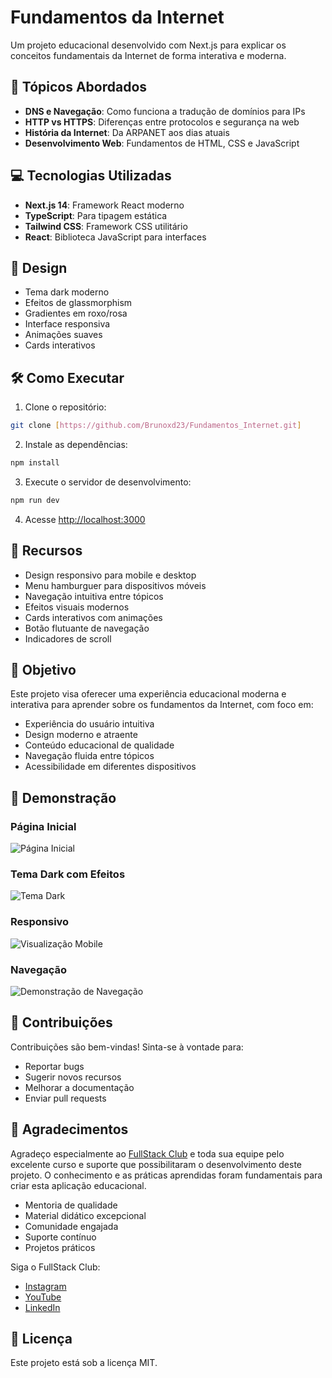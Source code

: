 # Fundamentos da Internet

Um projeto educacional desenvolvido com Next.js para explicar os conceitos fundamentais da Internet de forma interativa e moderna.

## 🚀 Tópicos Abordados

- **DNS e Navegação**: Como funciona a tradução de domínios para IPs
- **HTTP vs HTTPS**: Diferenças entre protocolos e segurança na web
- **História da Internet**: Da ARPANET aos dias atuais
- **Desenvolvimento Web**: Fundamentos de HTML, CSS e JavaScript

## 💻 Tecnologias Utilizadas

- **Next.js 14**: Framework React moderno
- **TypeScript**: Para tipagem estática
- **Tailwind CSS**: Framework CSS utilitário
- **React**: Biblioteca JavaScript para interfaces

## 🎨 Design

- Tema dark moderno
- Efeitos de glassmorphism
- Gradientes em roxo/rosa
- Interface responsiva
- Animações suaves
- Cards interativos

## 🛠️ Como Executar

1. Clone o repositório:

```bash
git clone [https://github.com/Brunoxd23/Fundamentos_Internet.git]
```

2. Instale as dependências:

```bash
npm install
```

3. Execute o servidor de desenvolvimento:

```bash
npm run dev
```

4. Acesse [http://localhost:3000](http://localhost:3000)

## 📱 Recursos

- Design responsivo para mobile e desktop
- Menu hamburguer para dispositivos móveis
- Navegação intuitiva entre tópicos
- Efeitos visuais modernos
- Cards interativos com animações
- Botão flutuante de navegação
- Indicadores de scroll

## 🎯 Objetivo

Este projeto visa oferecer uma experiência educacional moderna e interativa para aprender sobre os fundamentos da Internet, com foco em:

- Experiência do usuário intuitiva
- Design moderno e atraente
- Conteúdo educacional de qualidade
- Navegação fluida entre tópicos
- Acessibilidade em diferentes dispositivos

## 📸 Demonstração

### Página Inicial

![Página Inicial](/public/images/home-screen.png)

### Tema Dark com Efeitos

![Tema Dark](/public/images/dark-theme.png)

### Responsivo

![Visualização Mobile](/public/images/mobile-view.png)

### Navegação

![Demonstração de Navegação](/public/images/navigation-demo.gif)

## 🤝 Contribuições

Contribuições são bem-vindas! Sinta-se à vontade para:

- Reportar bugs
- Sugerir novos recursos
- Melhorar a documentação
- Enviar pull requests

## 🙏 Agradecimentos

Agradeço especialmente ao [FullStack Club](https://fullstackclub.com.br/) e toda sua equipe pelo excelente curso e suporte que possibilitaram o desenvolvimento deste projeto. O conhecimento e as práticas aprendidas foram fundamentais para criar esta aplicação educacional.

- Mentoria de qualidade
- Material didático excepcional
- Comunidade engajada
- Suporte contínuo
- Projetos práticos

Siga o FullStack Club:

- [Instagram](https://www.instagram.com/fullstackclub)
- [YouTube](https://www.youtube.com/@FullStackClub)
- [LinkedIn](https://www.linkedin.com/company/fullstackclub)

## 📄 Licença

Este projeto está sob a licença MIT.
